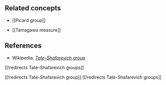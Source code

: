 
## Related concepts

* [[Picard group]]

* [[Tamagawa measure]]

## References

* Wikipedia, _[Tate–Shafarevich group](http://en.wikipedia.org/wiki/Tate–Shafarevich_group)_

[[!redirects Tate–Shafarevich groups]]

[[!redirects Tate-Shafarevich group]]
[[!redirects Tate-Shafarevich groups]]